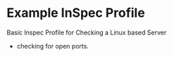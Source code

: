 # Example InSpec Profile

Basic Inspec Profile for Checking a Linux based Server

- checking for open ports.
